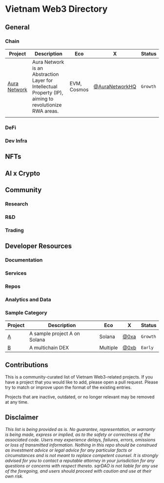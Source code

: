# Vietnam Web3 Directory

## General

### Chain
| Project                              | Description                                                                                                                                                                                     | Eco         | X                         | Status   |
|--------------------------------------|-------------------------------------------------------------------------------------------------------------------------------------------------------------------------------------------------|-------------|---------------------------|----------|
| [Aura Network](https://aura.network) | Aura Network is an Abstraction Layer for Intellectual Property (IP), aiming to revolutionize RWA areas. | EVM, Cosmos | [@AuraNetworkHQ](https://x.com/AuraNetworkHQ) | `Growth` |
|                                      |                                                                                                                                                                                                 |             |                           |          |

### DeFi

### Dev Infra

## NFTs

## AI x Crypto

## Community

### Research

### R&D

### Trading

## Developer Resources

### Documentation

### Services

### Repos

### Analytics and Data

### Sample Category

| Project            | Description                  | Eco      | X                         | Status   |
|--------------------|------------------------------|----------|---------------------------|----------|
| [A](https://a.com) | A sample project A on Solana | Solana   | [@0xa](https://x.com/0xa) | `Growth` |
| [B](https://b.com) | A multichain DEX             | Multiple | [@0xb](https://x.com/0xb) | `Early`  |

## Contributions

This is a community-curated list of Vietnam Web3-related projects. If you have a project that you would like to add, please open a pull request. Please try to match or improve upon the format of the existing entries.

Projects that are inactive, outdated, or no longer relevant may be removed at any time.

## Disclaimer

_This list is being provided as is. No guarantee, representation, or warranty is being made, express or implied, as to the safety or correctness of the associated code. Users may experience delays, failures, errors, omissions or loss of transmitted information. Nothing in this repo should be construed as investment advice or legal advice for any particular facts or circumstances and is not meant to replace competent counsel. It is strongly advised for you to contact a reputable attorney in your jurisdiction for any questions or concerns with respect thereto. sqrDAO is not liable for any use of the foregoing, and users should proceed with caution and use at their own risk._
